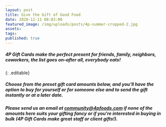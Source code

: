 ```yaml
---
layout: post
title: Give the Gift of Good Food
date: 2020-12-11 08:03:00
featured_image: /img/uploads/posts/4p-summer-cropped-2.jpg
assets:
tags:
published: true
---
```


##### 4P Gift Cards make the perfect present for friends, family, neighbors, coworkers, the list goes on–after all, everybody eats\! &nbsp;
{: .editable}

##### Choose from the preset gift card amounts below, and you'll have the option to buy for yourself or for someone else and to send the gift instantly or at a later date.

##### Please send us an email at community@4pfoods.com if none of the amounts here suits your gifting fancy or if you're interested in buying in bulk (4P Gift Cards make great staff or client gifts\!).

<div data-site-id="ac3f72f4-b083-413e-a022-afb53b8eeee0" data-platform="Other" class="gift-up-target">&nbsp;</div>

<script type="text/javascript">
(function (g, i, f, t, u, p, s) {
    g[u] = g[u] || function() { (g[u].q = g[u].q || []).push(arguments) };
    p = i.createElement(f);
    p.async = 1;
    p.src = t;
    s = i.getElementsByTagName(f)[0];
    s.parentNode.insertBefore(p, s);
})(window, document, "script", "https://cdn.giftup.app/dist/gift-up.js", "giftup");
</script>

&nbsp;
